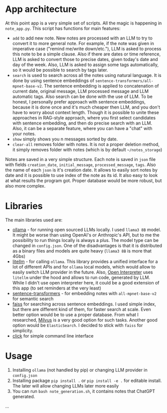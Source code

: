 # App architecture
At this point app is a very simple set of scripts. All the magic is happening in `note_app.py`. This script has functions for main features:

  * `add` to add new note. New notes are processed with an LLM to try to convert it to more general note. For example, if the note was given in imperative case ("remind me/write down/etc."), LLM is asked to process this note to be a simple clause. Also if there are dates or time reference, LLM is asked to convert those to precise dates, given today's date and day of the week. Also, LLM is asked to assign some tags automatically, so it would be possible to search by tags later.
  * `search` is used to search across all the notes using natural language. It is done by using sentence embeddings of `sentence-transformers/all-mpnet-base-v2`. The sentence embedding is applied to concatenation of current date, original message, LLM processed message and LLM automatic tags. Also search can be done with the use of LLM. To be honest, I personally prefer approach with sentence embeddings, because it is done once and it's much cheaper then LLM, and you don't have to worry about context length. Though it is possible to unite these approaches in RAG-style approach, where you first select candidates with sentence embedding, and then do precise search with an LLM. Also, it can be a separate feature, where you can have a "chat" with your notes. 
  * `show` simply shows you n messages sorted by date.
  * `clear-all` removes folder with notes. It is not a proper deletion method, it simply removes folder with notes (which is by default `~/notes_storage`)

Notes are saved in a very simple structure. Each note is saved in `json` file with fields `creation_date`, `initial_message`, `processed_message`, `tags`. 
Also the name of each `json` is it's creation date. It allows to easily sort notes by date and it is possible to use index of the note as its id. It also easy to look at what results the program got. Proper database would be more robust, but also more complex. 

# Libraries
The main libraries used are:
  * [ollama](https://github.com/ollama/ollama) - for running open sourced LLMs locally. I used `llama3 8B` model. It might be worse than using OpenAI's or Anthropic's API, but to me the possibility to run things locally is always a plus. The model type can be changed in `config.json`. One of the disadvantages is that it is distributed as a binary files and models are quite heavy (`llama3 8B` is more that 4Gbs)
  * [litellm](https://github.com/BerriAI/litellm) - for calling `ollama`. This library provides a unified interface for a lot of different APIs and for `ollama` local models, which would allow to easily switch LLM provider in the future. Also, [Open Interpreter](https://github.com/OpenInterpreter/open-interpreter) uses `litellm` under the hood and allows to run code, generated by LLM. While I didn't use open interpreter here, it could be a good extension of this app (to set reminders at the very least)
  * [sentence-transformers](https://www.sbert.net/) - for embedding notes with `all-mpnet-base-v2` for semantic search
  * [faiss](https://github.com/facebookresearch/faiss) for searching across sentence embeddings. I used simple index, but there are different kind of them, for faster search at scale. Even better option would be to use a proper database. From what I researched, [Milvus](https://milvus.io/) is a very good option for such tasks. Another good option would be `ElasticSearch`. I decided to stick with `faiss` for simplicity.
  * [click](https://github.com/pallets/click) for simple command line interface

  # Usage

 1. Installing `ollama` (not handled by pip) or changing LLM provider in `config.json`
 2. Installing package `pip install .` or `pip install -e .` for editable install. The later will allow changing LLMs later more easily
 3. You can run `bash note_generation.sh`, it contains notes that ChatGPT generated.
 
 ...
